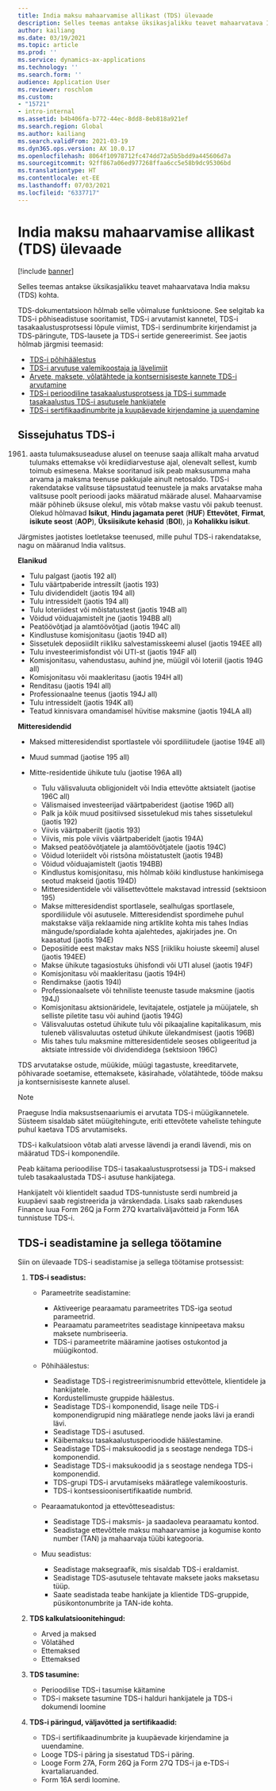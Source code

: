 ```yaml
---
title: India maksu mahaarvamise allikast (TDS) ülevaade
description: Selles teemas antakse üksikasjalikku teavet mahaarvatava India maksu (TDS) kohta. TDS-dokumentatsioon hõlmab selle võimaluse funktsioone.
author: kailiang
ms.date: 03/19/2021
ms.topic: article
ms.prod: ''
ms.service: dynamics-ax-applications
ms.technology: ''
ms.search.form: ''
audience: Application User
ms.reviewer: roschlom
ms.custom:
- "15721"
- intro-internal
ms.assetid: b4b406fa-b772-44ec-8dd8-8eb818a921ef
ms.search.region: Global
ms.author: kailiang
ms.search.validFrom: 2021-03-19
ms.dyn365.ops.version: AX 10.0.17
ms.openlocfilehash: 8064f10978712fc474dd72a5b5bdd9a445606d7a
ms.sourcegitcommit: 92ff867a06ed977268ffaa6cc5e58b9dc95306bd
ms.translationtype: HT
ms.contentlocale: et-EE
ms.lasthandoff: 07/03/2021
ms.locfileid: "6337717"
---
```

# <a name="indian-tax-deducted-at-source-tds-overview"></a>India maksu mahaarvamise allikast (TDS) ülevaade

[!include [banner](../includes/banner.md)]

Selles teemas antakse üksikasjalikku teavet mahaarvatava India maksu (TDS) kohta.

TDS-dokumentatsioon hõlmab selle võimaluse funktsioone. See selgitab ka TDS-i põhiseadistuse sooritamist, TDS-i arvutamist kannetel, TDS-i tasakaalustusprotsessi lõpule viimist, TDS-i serdinumbrite kirjendamist ja TDS-päringute, TDS-lausete ja TDS-i sertide genereerimist. See jaotis hõlmab järgmisi teemasid:

- [TDS-i põhihäälestus](apac-ind-TDS-TDS-ledger-accounts-setup.md)
- [TDS-i arvutuse valemikoostaja ja lävelimiit](apac-ind-TDS-Formula-designer.md)
- [Arvete, maksete, võlatähtede ja kontsernisiseste kannete TDS-i arvutamine](apac-ind-TDS-Calculate-TDS-on-invoices-using-journals.md)
- [TDS-i perioodiline tasakaalustusprotsess ja TDS-i summade tasakaalustus TDS-i asutusele hankijatele](apac-ind-TDS-Run-the-periodic-TDS-settlement-process.md)
- [TDS-i sertifikaadinumbrite ja kuupäevade kirjendamine ja uuendamine](apac-ind-TDS-Record-TDS-concession-certificate-numbers.md)

## <a name="introduction-to-tds"></a>Sissejuhatus TDS-i

1961. aasta tulumaksuseaduse alusel on teenuse saaja allikalt maha arvatud tulumaks ettemakse või krediidiarvestuse ajal, olenevalt sellest, kumb toimub esimesena. Makse sooritanud isik peab maksusumma maha arvama ja maksma teenuse pakkujale ainult netosaldo. TDS-i rakendatakse valitsuse täpsustatud teenustele ja maks arvatakse maha valitsuse poolt perioodi jaoks määratud määrade alusel. Mahaarvamise määr põhineb üksuse olekul, mis võtab makse vastu või pakub teenust. Olekud hõlmavad **Isikut**, **Hindu jagamata peret** (**HUF**) **Ettevõtet**, **Firmat**, **isikute seost** (**AOP**), **Üksiisikute kehasid** (**BOI**), ja **Kohalikku isikut**.

Järgmistes jaotistes loetletakse teenused, mille puhul TDS-i rakendatakse, nagu on määranud India valitsus.

**Elanikud**

- Tulu palgast (jaotis 192 all)
- Tulu väärtpaberide intressilt (jaotis 193)
- Tulu dividendidelt (jaotis 194 all)
- Tulu intressidelt (jaotis 194 all)
- Tulu loteriidest või mõistatustest (jaotis 194B all)
- Võidud võiduajamistelt jne (jaotis 194BB all)
- Peatöövõtjad ja alamtöövõtjad (jaotis 194C all)
- Kindlustuse komisjonitasu (jaotis 194D all)
- Sissetulek deposiidilt riikliku salvestamisskeemi alusel (jaotis 194EE all)
- Tulu investeerimisfondist või UTI-st (jaotis 194F all)
- Komisjonitasu, vahendustasu, auhind jne, müügil või loteriil (jaotis 194G all)
- Komisjonitasu või maakleritasu (jaotis 194H all)
- Renditasu (jaotis 194I all)
- Professionaalne teenus (jaotis 194J all)
- Tulu intressidelt (jaotis 194K all)
- Teatud kinnisvara omandamisel hüvitise maksmine (jaotis 194LA all)

**Mitteresidendid**

- Maksed mitteresidendist sportlastele või spordiliitudele (jaotise 194E all)
- Muud summad (jaotise 195 all)
- Mitte-residentide ühikute tulu (jaotise 196A all)

    - Tulu välisvaluuta obligjonidelt või India ettevõtte aktsiatelt (jaotise 196C all)
    - Välismaised investeerijad väärtpaberidest (jaotise 196D all)
    - Palk ja kõik muud positiivsed sissetulekud mis tahes sissetulekul (jaotis 192)
    - Viivis väärtpaberilt (jaotis 193)
    - Viivis, mis pole viivis väärtpaberidelt (jaotis 194A)
    - Maksed peatöövõtjatele ja alamtöövõtjatele (jaotis 194C)
    - Võidud loteriidelt või ristsõna mõistatustelt (jaotis 194B)
    - Võidud võiduajamistelt (jaotis 194BB)
    - Kindlustus komisjonitasu, mis hõlmab kõiki kindlustuse hankimisega seotud makseid (jaotis 194D)
    - Mitteresidentidele või välisettevõttele makstavad intressid (sektsioon 195)
    - Makse mitteresidendist sportlasele, sealhulgas sportlasele, spordiliidule või asutusele. Mitteresidendist spordimehe puhul makstakse välja reklaamide ning artiklite kohta mis tahes Indias mängude/spordialade kohta ajalehtedes, ajakirjades jne. On kaasatud (jaotis 194E)
    - Deposiitide eest makstav maks NSS \[riikliku hoiuste skeemi\] alusel (jaotis 194EE)
    - Makse ühikute tagasiostuks ühisfondi või UTI alusel (jaotis 194F)
    - Komisjonitasu või maakleritasu (jaotis 194H)
    - Rendimakse (jaotis 194I)
    - Professionaalsete või tehniliste teenuste tasude maksmine (jaotis 194J)
    - Komisjonitasu aktsionäridele, levitajatele, ostjatele ja müüjatele, sh selliste piletite tasu või auhind (jaotis 194G)
    - Välisvaluutas ostetud ühikute tulu või pikaajaline kapitalikasum, mis tuleneb välisvaluutas ostetud ühikute ülekandmisest (jaotis 196B)
    - Mis tahes tulu maksmine mitteresidentidele seoses obligeeritud ja aktsiate intresside või dividendidega (sektsioon 196C)

TDS arvutatakse ostude, müükide, müügi tagastuste, kreeditarvete, põhivarade soetamise, ettemaksete, käsirahade, võlatähtede, tööde maksu ja kontsernisiseste kannete alusel.

> [!NOTE]
> Praeguse India maksustsenaariumis ei arvutata TDS-i müügikannetele. Süsteem sisaldab sätet müügitehingute, eriti ettevõtete vaheliste tehingute puhul kaetava TDS arvutamiseks.

TDS-i kalkulatsioon võtab alati arvesse lävendi ja erandi lävendi, mis on määratud TDS-i komponendile.

Peab käitama perioodilise TDS-i tasakaalustusprotsessi ja TDS-i maksed tuleb tasakaalustada TDS-i asutuse hankijatega.

Hankijatelt või klientidelt saadud TDS-tunnistuste serdi numbreid ja kuupäevi saab registreerida ja värskendada. Lisaks saab rakenduses Finance luua Form 26Q ja Form 27Q kvartaliväljavõtteid ja Form 16A tunnistuse TDS-i.

## <a name="setting-up-and-working-with-tds"></a>TDS-i seadistamine ja sellega töötamine

Siin on ülevaade TDS-i seadistamise ja sellega töötamise protsessist:

1. **TDS-i seadistus:**

    - Parameetrite seadistamine:

        - Aktiveerige pearaamatu parameetrites TDS-iga seotud parameetrid.
        - Pearaamatu parameetrites seadistage kinnipeetava maksu maksete numbriseeria.
        - TDS-i parameetrite määramine jaotises ostukontod ja müügikontod.

    - Põhihäälestus:

        - Seadistage TDS-i registreerimisnumbrid ettevõttele, klientidele ja hankijatele.
        - Kordustellimuste gruppide häälestus.
        - Seadistage TDS-i komponendid, lisage neile TDS-i komponendigrupid ning määratlege nende jaoks lävi ja erandi lävi.
        - Seadistage TDS-i asutused.
        - Käibemaksu tasakaalustusperioodide häälestamine.
        - Seadistage TDS-i maksukoodid ja s seostage nendega TDS-i komponendid.
        - Seadistage TDS-i maksukoodid ja s seostage nendega TDS-i komponendid.
        - TDS-grupi TDS-i arvutamiseks määratlege valemikoosturis.
        - TDS-i kontsessioonisertifikaatide numbrid.

    - Pearaamatukontod ja ettevõtteseadistus:

        - Seadistage TDS-i maksmis- ja saadaoleva pearaamatu kontod.
        - Seadistage ettevõttele maksu mahaarvamise ja kogumise konto number (TAN) ja mahaarvaja tüübi kategooria.

    - Muu seadistus:

        - Seadistage maksegraafik, mis sisaldab TDS-i eraldamist.
        - Seadistage TDS-asutusele tehtavate maksete jaoks maksetasu tüüp.
        - Saate seadistada teabe hankijate ja klientide TDS-gruppide, püsikontonumbrite ja TAN-ide kohta.

2. **TDS kalkulatsioonitehingud:**

    - Arved ja maksed
    - Võlatähed
    - Ettemaksed
    - Ettemaksed

3. **TDS tasumine:**

    - Perioodilise TDS-i tasumise käitamine
    - TDS-i maksete tasumine TDS-i halduri hankijatele ja TDS-i dokumendi loomine

4. **TDS-i päringud, väljavõtted ja sertifikaadid:**

    - TDS-i sertifikaadinumbrite ja kuupäevade kirjendamine ja uuendamine.
    - Looge TDS-i päring ja sisestatud TDS-i päring.
    - Looge Form 27A, Form 26Q ja Form 27Q TDS-i ja e-TDS-i kvartaliaruanded.
    - Form 16A serdi loomine.
